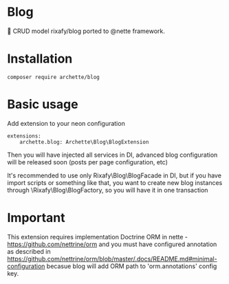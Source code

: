 # Blog
📝 CRUD model rixafy/blog ported to @nette framework.

# Installation
```
composer require archette/blog
```

# Basic usage

Add extension to your neon configuration
```neon
extensions:
    archette.blog: Archette\Blog\BlogExtension
```

Then you will have injected all services in DI, advanced blog configuration will be released soon (posts per page configuration, etc)

It's recommended to use only Rixafy\Blog\BlogFacade in DI, but if you have import scripts or something like that, you want to create new blog instances through \Rixafy\Blog\BlogFactory, so you will have it in one transaction 

# Important

This extension requires implementation Doctrine ORM in nette - https://github.com/nettrine/orm and you must have configured annotation as described in https://github.com/nettrine/orm/blob/master/.docs/README.md#minimal-configuration becasue blog will add ORM path to 'orm.annotations' config key.
